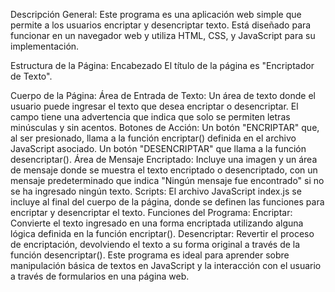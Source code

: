 Descripción General:
Este programa es una aplicación web simple que permite a los usuarios encriptar y desencriptar texto. Está diseñado para funcionar en un navegador web y utiliza HTML, CSS, y JavaScript para su implementación.

Estructura de la Página:
Encabezado 
El título de la página es "Encriptador de Texto".

Cuerpo de la Página:
Área de Entrada de Texto: Un área de texto  donde el usuario puede ingresar el texto que desea encriptar o desencriptar. El campo tiene una advertencia que indica que solo se permiten letras minúsculas y sin acentos.
Botones de Acción:
Un botón "ENCRIPTAR" que, al ser presionado, llama a la función encriptar() definida en el archivo JavaScript asociado.
Un botón "DESENCRIPTAR" que llama a la función desencriptar().
Área de Mensaje Encriptado:
Incluye una imagen  y un área de mensaje donde se muestra el texto encriptado o desencriptado, con un mensaje predeterminado que indica "Ningún mensaje fue encontrado" si no se ha ingresado ningún texto.
Scripts:
El archivo JavaScript index.js se incluye al final del cuerpo de la página, donde se definen las funciones para encriptar y desencriptar el texto.
Funciones del Programa:
Encriptar: Convierte el texto ingresado en una forma encriptada utilizando alguna lógica definida en la función encriptar().
Desencriptar: Revertir el proceso de encriptación, devolviendo el texto a su forma original a través de la función desencriptar().
Este programa es ideal para aprender sobre manipulación básica de textos en JavaScript y la interacción con el usuario a través de formularios en una página web.
